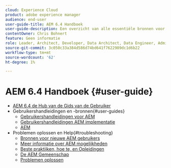 ```yaml
---
cloud: Experience Cloud
product: adobe experience manager
audience: end-user
user-guide-title: AEM 6.4 Handboek
user-guide-description: Een overzicht van alle essentiële bronnen voor het begrijpen, installeren, beheren en gebruiken van AEM 6.4.
contentOwner: Chris Bohnert
feature: Geen informatie
role: Leader, Architect, Developer, Data Architect, Data Engineer, Admin, User
source-git-commit: 3c050c33a384d586d74bd641f7622989dc1d6b22
workflow-type: tm+mt
source-wordcount: '62'
ht-degree: 1%

---
```



# AEM 6.4 Handboek {#user-guide}

+ [AEM 6.4 de Hub van de Gids van de Gebruiker](home.md)
+ Gebruikershandleidingen en -bronnen{#user-guides}
   + [Gebruikershandleidingen voor AEM](capabilities.md)
   + [Gebruikershandleidingen AEM implementatie](implementation.md)
   + [AEM](resources.md)
+ Problemen oplossen en Help{#troubleshooting}
   + [Bronnen voor nieuwe AEM gebruikers](new.md)
   + [Meer informatie over AEM mogelijkheden](learn.md)
   + [Beste praktijken, hoe te, en Opleidingen](best-practice.md)
   + [De AEM Gemeenschap](community.md)
   + [Problemen oplossen](troubleshooting.md)
